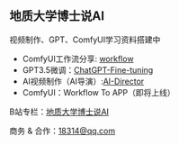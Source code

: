 ## 地质大学博士说AI
视频制作、GPT、ComfyUI学习资料搭建中

- ComfyUI工作流分享:  [workflow](https://github.com/yuyou-dev/workflow)
- GPT3.5微调：[ChatGPT-Fine-tuning](https://github.com/yuyou-dev/ChatGPT-Fine-tuning)
- AI视频制作（AI导演）:[AI-Director](https://github.com/yuyou-dev/AI-Director)
- ComfyUI：Workflow To APP（即将上线）

B站专栏：[地质大学博士说AI](https://space.bilibili.com/43149384)

商务 & 合作：[18314@qq.com](mailto:18314@qq.com)

